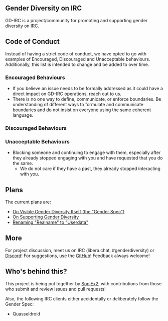 ## Gender Diversity on IRC

GD-IRC is a project/community for promoting and supporting gender diversity on IRC.

## Code of Conduct

Instead of having a strict code of conduct, we have opted to go with examples
of Encouraged, Discouraged and Unacceptable behaviours. Additionally, this list
is intended to change and be added to over time.

### Encouraged Behaviours

- If you believe an issue needs to be formally addressed as it could have a
    direct impact on GD-IRC operations, reach out to us.
- There is no one way to define, communicate, or enforce boundaries. Be
    understanding of different ways to formulate and communicate boundaries and
    do not insist on everyone using the same coherent language.

### Discouraged Behaviours

### Unacceptable Behaviours

- Blocking someone and continuing to engage with them, especially after they
    already stopped engaging with you and have requested that you do the same.
    - We do not care if they have a past, they already stopped interacting with
        you.

## Plans

The current plans are:

- [On Visible Gender Diversity Itself (the "Gender Spec")](./gender-spec.md)
- [On Supporting Gender Diversity](./gender-enthusiasts.md)
- [Renaming "Realname" to "Userdata"](./userdata-spec.md)

## More

For project discussion, meet us on IRC (libera.chat, #genderdiversity) or [Discord](https://discord.gg/taZy7SRHWa)! For suggestions, use the [GitHub](https://github.com/gd-irc/gd-irc.github.io)! Feedback always welcome!

## Who's behind this?

This project is being put together by [SoniEx2](https://github.com/SoniEx2), with contributions from those who submit and review issues and pull requests!

Also, the following IRC clients either accidentally or deliberately follow the Gender Spec:

- Quasseldroid
